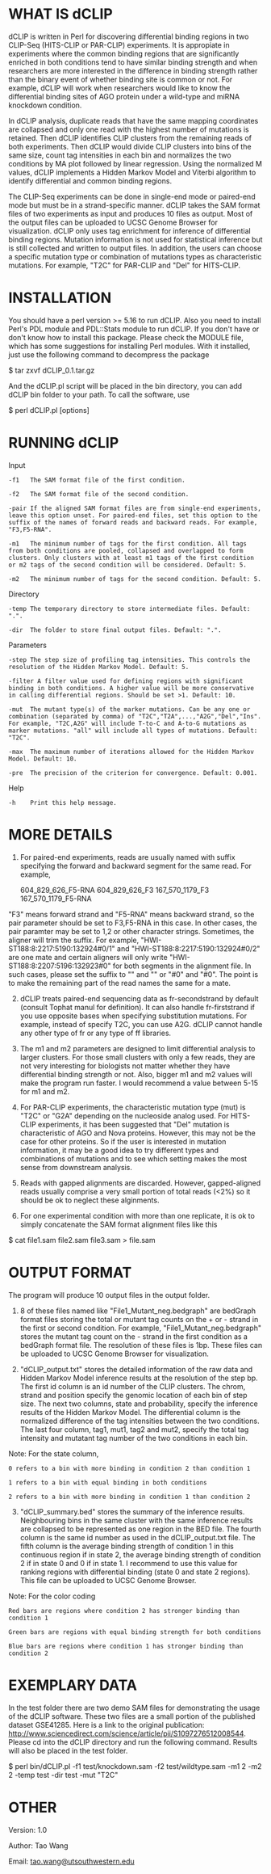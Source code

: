 WHAT IS dCLIP
=============
  
  dCLIP is written in Perl for discovering differential binding regions in two CLIP-Seq (HITS-CLIP or PAR-CLIP) experiments. It is appropiate in experiments where the common binding regions that are significantly enriched in both conditions tend to have similar binding strength and when researchers are more interested in the difference in binding strength rather than the binary event of whether binding site is common or not. For example, dCLIP will work when researchers would like to know the differential binding sites of AGO protein under a wild-type and miRNA knockdown condition.
 
  In dCLIP analysis, duplicate reads that have the same mapping coordinates are collapsed and only one read with the highest number of mutations is retained. Then dCLIP identifies CLIP clusters from the remaining reads of both experiments. Then dCLIP would divide CLIP clusters into bins of the same size, count tag intensities in each bin and normalizes the two conditions by MA plot followed by linear regression. Using the normalized M values, dCLIP implements a Hidden Markov Model and Viterbi algorithm to identify differential and common binding regions.

  The CLIP-Seq experiments can be done in single-end mode or paired-end mode but must be in a strand-specific manner. dCLIP takes the SAM format files of two experiments as input and produces 10 files as output. Most of the output files can be uploaded to UCSC Genome Browser for visualization. dCLIP only uses tag enrichment for inference of differential binding regions. Mutation information is not used for statistical inference but is still collected and written to output files. In addition, the users can choose a specific mutation type or combination of mutations types as characteristic mutations. For example, "T2C" for PAR-CLIP and "Del" for HITS-CLIP. 
  
INSTALLATION
============

  You should have a perl version >= 5.16 to run dCLIP. Also you need to install Perl's PDL module and PDL::Stats module to run dCLIP. If you don't have or don't know how to install this package. Please check the MODULE file, which has some suggestions for installing Perl modules. With it installed, just use the following command to decompress the package
  
  $ tar zxvf dCLIP_0.1.tar.gz

  And the dCLIP.pl script will be placed in the bin directory, you can add dCLIP bin folder to your path. To call the software, use

  $ perl dCLIP.pl [options]

RUNNING dCLIP
=============

  Input
    
    -f1   The SAM format file of the first condition.
    
    -f2   The SAM format file of the second condition.
    
    -pair If the aligned SAM format files are from single-end experiments, leave this option unset. For paired-end files, set this option to the suffix of the names of forward reads and backward reads. For example, "F3,F5-RNA".
    
    -m1   The minimum number of tags for the first condition. All tags from both conditions are pooled, collapsed and overlapped to form clusters. Only clusters with at least m1 tags of the first condition or m2 tags of the second condition will be considered. Default: 5.
    
    -m2   The minimum number of tags for the second condition. Default: 5.

  Directory
    
    -temp The temporary directory to store intermediate files. Default: ".".
    
    -dir  The folder to store final output files. Default: ".".
  
  Parameters
    
    -step The step size of profiling tag intensities. This controls the resolution of the Hidden Markov Model. Default: 5.
    
    -filter A filter value used for defining regions with significant binding in both conditions. A higher value will be more conservative in calling differential regions. Should be set >1. Default: 10.
    
    -mut  The mutant type(s) of the marker mutations. Can be any one or combination (separated by comma) of "T2C","T2A",...,"A2G","Del","Ins". For example, "T2C,A2G" will include T-to-C and A-to-G mutations as marker mutations. "all" will include all types of mutations. Default: "T2C".
    
    -max  The maximum number of iterations allowed for the Hidden Markov Model. Default: 10.
    
    -pre  The precision of the criterion for convergence. Default: 0.001.
  
  Help
    
    -h    Print this help message.

MORE DETAILS
============

  1)  For paired-end experiments, reads are usually named with suffix specifying the forward and backward segment for the same read. For example, 
    
      604_829_626_F5-RNA
      604_829_626_F3
      167_570_1179_F3
      167_570_1179_F5-RNA

   "F3" means forward strand and "F5-RNA" means backward strand, so the pair parameter should be set to F3,F5-RNA in this case. In other cases, the pair paramter may be set to 1,2 or other character strings. Sometimes, the aligner will trim the suffix. For example, "HWI-ST188:8:2217:5190:132924\#0/1" and "HWI-ST188:8:2217:5190:132924\#0/2" are one mate and certain aligners will only write "HWI-ST188:8:2207:5196:132923\#0" for both segments in the alignment file. In such cases, please set the suffix to "" and "" or "\#0" and "\#0". The point is to make the remaining part of the read names the same for a mate.

  2)  dCLIP treats paired-end sequencing data as fr-secondstrand by default (consult Tophat manul for definition). It can also handle fr-firststrand if you use opposite bases when specifying substitution mutations. For example, instead of specify T2C, you can use A2G. dCLIP cannot handle any other type of fr or any type of ff libraries.

  2)  The m1 and m2 parameters are designed to limit differential analysis to larger clusters. For those small clusters with only a few reads, they are not very interesting for biologists not matter whether they have differential binding strength or not. Also, bigger m1 and m2 values will make the program run faster. I would recommend a value between 5-15 for m1 and m2.

  3)  For PAR-CLIP experiments, the characteristic mutation type (mut) is "T2C" or "G2A" depending on the nucleoside analog used. For HITS-CLIP experiments, it has been suggested that "Del" mutation is characteristic of AGO and Nova proteins. However, this may not be the case for other proteins. So if the user is interested in mutation information, it may be a good idea to try different types and combinations of mutations and to see which setting makes the most sense from downstream analysis.

  4)  Reads with gapped alignments are discarded. However, gapped-aligned reads usually comprise a very small portion of total reads (<2%) so it should be ok to neglect these alginments. 

  5)  For one experimental condition with more than one replicate, it is ok to simply concatenate the SAM format alignment files like this
 
  $ cat file1.sam file2.sam file3.sam > file.sam 

OUTPUT FORMAT
=============

  The program will produce 10 output files in the output folder.

  1)  8 of these files named like "File1_Mutant_neg.bedgraph" are bedGraph format files storing the total or mutant tag counts on the + or - strand in the first or second condition. For example, "File1_Mutant_neg.bedgraph" stores the mutant tag count on the - strand in the first condition as a bedGraph format file. The resolution of these files is 1bp. These files can be uploaded to UCSC Genome Browser for visualization.

  2)  "dCLIP_output.txt" stores the detailed information of the raw data and Hidden Markov Model inference results at the resolution of the step bp. The first id column is an id number of the CLIP clusters. The chrom, strand and position specify the genomic location of each bin of step size. The next two columns, state and probability, specify the inference results of the Hidden Markov Model. The differential column is the normalized difference of the tag intensities between the two conditions. The last four column, tag1, mut1, tag2 and mut2, specify the total tag intensity and mutatant tag number of the two conditions in each bin.

  Note: For the state column, 
    
    0 refers to a bin with more binding in condition 2 than condition 1
    
    1 refers to a bin with equal binding in both conditions
    
    2 refers to a bin with more binding in condition 1 than condition 2

  3)  "dCLIP_summary.bed" stores the summary of the inference results. Neighbouring bins in the same cluster with the same inference results are collapsed to be represented as one region in the BED file. The fourth column is the same id number as used in the dCLIP_output.txt file. The fifth column is the average binding strength of condition 1 in this continuous region if in state 2, the average binding strength of condition 2 if in state 0 and 0 if in state 1. I recommend to use this value for ranking regions with differential binding (state 0 and state 2 regions). This file can be uploaded to UCSC Genome Browser. 

  Note: For the color coding
    
    Red bars are regions where condition 2 has stronger binding than condition 1
    
    Green bars are regions with equal binding strength for both conditions 
    
    Blue bars are regions where condition 1 has stronger binding than condition 2

EXEMPLARY DATA
==============

  In the test folder there are two demo SAM files for demonstrating the usage of the dCLIP software. These two files are a small portion of the published dataset GSE41285. Here is a link to the original publication: http://www.sciencedirect.com/science/article/pii/S1097276512008544. Please cd into the dCLIP directory and run the following command. Results will also be placed in the test folder.

  $ perl bin/dCLIP.pl -f1 test/knockdown.sam -f2 test/wildtype.sam -m1 2 -m2 2 -temp test -dir test -mut "T2C"

OTHER 
=====

  Version: 1.0
  
  Author: Tao Wang
  
  Email: tao.wang@utsouthwestern.edu







